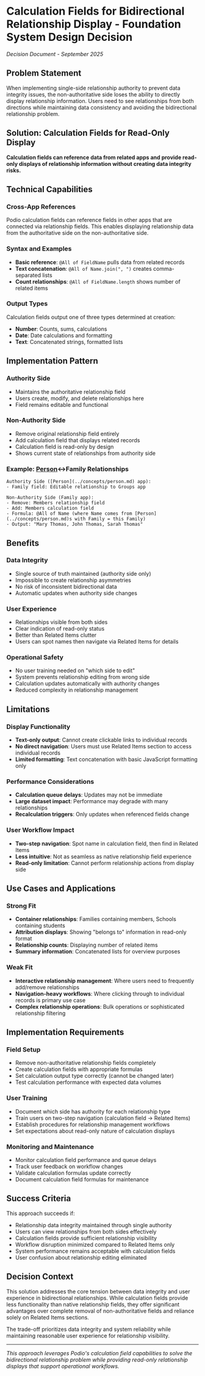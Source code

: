 # Calculation Fields for Bidirectional Relationship Display - Foundation System Design Decision

*Decision Document - September 2025*

## Problem Statement

When implementing single-side relationship authority to prevent data integrity issues, the non-authoritative side loses the ability to directly display relationship information. Users need to see relationships from both directions while maintaining data consistency and avoiding the bidirectional relationship problem.

## Solution: Calculation Fields for Read-Only Display

**Calculation fields can reference data from related apps and provide read-only displays of relationship information without creating data integrity risks.**

## Technical Capabilities

### Cross-App References
Podio calculation fields can reference fields in other apps that are connected via relationship fields. This enables displaying relationship data from the authoritative side on the non-authoritative side.

### Syntax and Examples
- **Basic reference**: `@All of FieldName` pulls data from related records
- **Text concatenation**: `@All of Name.join(", ")` creates comma-separated lists
- **Count relationships**: `@All of FieldName.length` shows number of related items

### Output Types
Calculation fields output one of three types determined at creation:
- **Number**: Counts, sums, calculations
- **Date**: Date calculations and formatting
- **Text**: Concatenated strings, formatted lists

## Implementation Pattern

### Authority Side
- Maintains the authoritative relationship field
- Users create, modify, and delete relationships here
- Field remains editable and functional

### Non-Authority Side  
- Remove original relationship field entirely
- Add calculation field that displays related records
- Calculation field is read-only by design
- Shows current state of relationships from authority side

### Example: [Person](../concepts/person.md)↔Family Relationships
```
Authority Side ([Person](../concepts/person.md) app):
- Family field: Editable relationship to Groups app

Non-Authority Side (Family app):
- Remove: Members relationship field  
- Add: Members calculation field
- Formula: @All of Name (where Name comes from [Person](../concepts/person.md)s with Family = this Family)
- Output: "Mary Thomas, John Thomas, Sarah Thomas"
```

## Benefits

### Data Integrity
- Single source of truth maintained (authority side only)
- Impossible to create relationship asymmetries
- No risk of inconsistent bidirectional data
- Automatic updates when authority side changes

### User Experience
- Relationships visible from both sides
- Clear indication of read-only status
- Better than Related Items clutter
- Users can spot names then navigate via Related Items for details

### Operational Safety
- No user training needed on "which side to edit"
- System prevents relationship editing from wrong side
- Calculation updates automatically with authority changes
- Reduced complexity in relationship management

## Limitations

### Display Functionality
- **Text-only output**: Cannot create clickable links to individual records
- **No direct navigation**: Users must use Related Items section to access individual records
- **Limited formatting**: Text concatenation with basic JavaScript formatting only

### Performance Considerations
- **Calculation queue delays**: Updates may not be immediate
- **Large dataset impact**: Performance may degrade with many relationships
- **Recalculation triggers**: Only updates when referenced fields change

### User Workflow Impact
- **Two-step navigation**: Spot name in calculation field, then find in Related Items
- **Less intuitive**: Not as seamless as native relationship field experience
- **Read-only limitation**: Cannot perform relationship actions from display side

## Use Cases and Applications

### Strong Fit
- **Container relationships**: Families containing members, Schools containing students
- **Attribution displays**: Showing "belongs to" information in read-only format
- **Relationship counts**: Displaying number of related items
- **Summary information**: Concatenated lists for overview purposes

### Weak Fit
- **Interactive relationship management**: Where users need to frequently add/remove relationships
- **Navigation-heavy workflows**: Where clicking through to individual records is primary use case
- **Complex relationship operations**: Bulk operations or sophisticated relationship filtering

## Implementation Requirements

### Field Setup
- Remove non-authoritative relationship fields completely
- Create calculation fields with appropriate formulas
- Set calculation output type correctly (cannot be changed later)
- Test calculation performance with expected data volumes

### User Training
- Document which side has authority for each relationship type
- Train users on two-step navigation (calculation field → Related Items)
- Establish procedures for relationship management workflows
- Set expectations about read-only nature of calculation displays

### Monitoring and Maintenance
- Monitor calculation field performance and queue delays
- Track user feedback on workflow changes
- Validate calculation formulas update correctly
- Document calculation field formulas for maintenance

## Success Criteria

This approach succeeds if:
- Relationship data integrity maintained through single authority
- Users can view relationships from both sides effectively
- Calculation fields provide sufficient relationship visibility
- Workflow disruption minimized compared to Related Items only
- System performance remains acceptable with calculation fields
- User confusion about relationship editing eliminated

## Decision Context

This solution addresses the core tension between data integrity and user experience in bidirectional relationships. While calculation fields provide less functionality than native relationship fields, they offer significant advantages over complete removal of non-authoritative fields and reliance solely on Related Items sections.

The trade-off prioritizes data integrity and system reliability while maintaining reasonable user experience for relationship visibility.

---

*This approach leverages Podio's calculation field capabilities to solve the bidirectional relationship problem while providing read-only relationship displays that support operational workflows.*